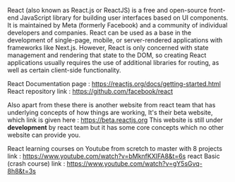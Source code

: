 React (also known as React.js or ReactJS) is a free and open-source front-end JavaScript library for building user interfaces based on UI components. It is maintained by Meta (formerly Facebook) and a community of individual developers and companies. React can be used as a base in the development of single-page, mobile, or server-rendered applications with frameworks like Next.js. However, React is only concerned with state management and rendering that state to the DOM, so creating React applications usually requires the use of additional libraries for routing, as well as certain client-side functionality.

React Documentation page : https://reactjs.org/docs/getting-started.html
React repository link    : https://github.com/facebook/react

Also apart from these there is another website from react team that has underlying concepts of how things are working, It's their beta website, which link is given here : https://beta.reactjs.org
This website is still under **development** by react team but it has some core concepts which no other website can provide you.


React learning courses on Youtube
from scretch to master with 8 projects  link :  https://www.youtube.com/watch?v=bMknfKXIFA8&t=6s
react Basic (crash course)  link : https://www.youtube.com/watch?v=gY5sGvq-8h8&t=3s
